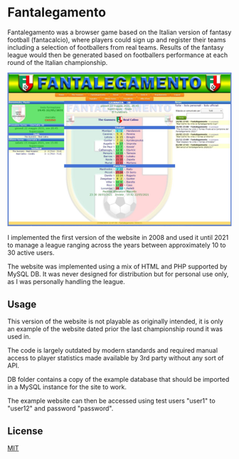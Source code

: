 # Fantalegamento

 Fantalegamento was a browser game based on the Italian version of fantasy football (fantacalcio), where players could sign up and register their teams including a selection of footballers from real teams. Results of the fantasy league would then be generated based on footballers performance at each round of the Italian championship.
 
![Fantalegamento](fantalegamento.jpg?raw=true)

 I implemented the first version of the website in 2008 and used it until 2021 to manage a league ranging across the years between approximately 10 to 30 active users.
 
 The website was implemented using a mix of HTML and PHP supported by MySQL DB. It was never designed for distribution but for personal use only, as I was personally handling the league.
 
## Usage

This version of the website is not playable as originally intended, it is only an example of the website dated prior the last championship round it was used in.
 
The code is largely outdated by modern standards and required manual access to player statistics made available by 3rd party without any sort of API.
 
DB folder contains a copy of the example database that should be imported in a MySQL instance for the site to work.

The example website can then be accessed using test users "user1" to "user12" and password "password".

## License

[MIT](https://chosealicense.com/licenses/mit/)